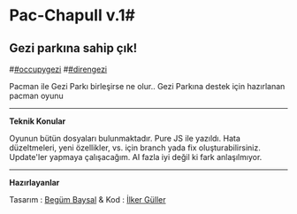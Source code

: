 # Pac-Chapull v.1#
 
##  Gezi parkına sahip çık! ##

#[&#35;occupygezi](https://twitter.com/search?q=%23occupygezi)
#[&#35;direngezi](https://twitter.com/search?q=%23direngezi)


Pacman ile Gezi Parkı birleşirse ne olur.. Gezi Parkına destek için hazırlanan pacman oyunu

----------

**Teknik Konular**

Oyunun bütün dosyaları bulunmaktadır. Pure JS ile yazıldı. Hata düzeltmeleri, yeni özellikler, vs. için branch yada fix oluşturabilirsiniz. Update'ler yapmaya çalışacağım. AI fazla iyi değil ki fark anlaşılmıyor.

----------

**Hazırlayanlar**

Tasarım : [Begüm Baysal](http://Be.net/begumbaysal)
& Kod : [İlker Güller](http://github.com/Sly777)